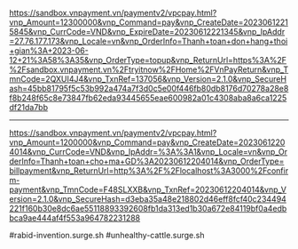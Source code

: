 https://sandbox.vnpayment.vn/paymentv2/vpcpay.html?vnp_Amount=12300000&vnp_Command=pay&vnp_CreateDate=20230612215845&vnp_CurrCode=VND&vnp_ExpireDate=20230612221345&vnp_IpAddr=27.76.177.173&vnp_Locale=vn&vnp_OrderInfo=Thanh+toan+don+hang+thoi+gian%3A+2023-06-12+21%3A58%3A35&vnp_OrderType=topup&vnp_ReturnUrl=https%3A%2F%2Fsandbox.vnpayment.vn%2Ftryitnow%2FHome%2FVnPayReturn&vnp_TmnCode=2QXUI4J4&vnp_TxnRef=137056&vnp_Version=2.1.0&vnp_SecureHash=45bb81795f5c53b992a474a7f3d0c5e00f446fb80db8176d70278a28e8f8b248f65c8e73847fb62eda93445655eae600982a01c4308aba8a6ca1225df21da7bb

---

https://sandbox.vnpayment.vn/paymentv2/vpcpay.html?vnp_Amount=1200000&vnp_Command=pay&vnp_CreateDate=20230612204014&vnp_CurrCode=VND&vnp_IpAddr=%3A%3A1&vnp_Locale=vn&vnp_OrderInfo=Thanh+toan+cho+ma+GD%3A20230612204014&vnp_OrderType=billpayment&vnp_ReturnUrl=http%3A%2F%2Flocalhost%3A3000%2Fconfirm-payment&vnp_TmnCode=F48SLXXB&vnp_TxnRef=20230612204014&vnp_Version=2.1.0&vnp_SecureHash=d3eba35a48e218802d46eff8fcf40c234494221f160b30e8dc6ae55118893392608fb1da313ed1b30a672e84119bf0a4edbbca9ae444af4f553a964782231288

#rabid-invention.surge.sh
#unhealthy-cattle.surge.sh
